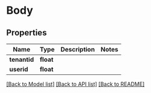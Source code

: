 # Body

## Properties
Name | Type | Description | Notes
------------ | ------------- | ------------- | -------------
**tenantid** | **float** |  | 
**userid** | **float** |  | 

[[Back to Model list]](../README.md#documentation-for-models) [[Back to API list]](../README.md#documentation-for-api-endpoints) [[Back to README]](../README.md)


